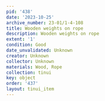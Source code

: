 ```yaml
---
pid: '438'
date: '2023-10-25'
archive_number: 23-01/1-4-108
title: Wooden weights on rope
description: Wooden weights on rope
extent: '1'
condition: Good
date_unvalidated: Unknown
creator: Unknown
collector: Unknown
materials: Wood, Rope
collection: tinui
key: object
order: '437'
layout: tinui_item
---
```

